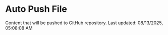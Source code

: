 # Auto Push File

Content that will be pushed to GitHub repository.
Last updated: 08/13/2025, 05:08:08 AM